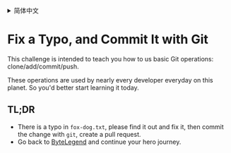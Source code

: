 <details>
  <summary>简体中文</summary>

  # 修复一个错误的文本，然后使用Git提交

  这是一个教学，旨在帮助你学习Git的基本操作：clone/add/commit/push。
  这是世界上几乎每个开发者的日常工作内容，所以最好从现在就开始熟悉它。

  ## 太长不看的描述
  - `fox-dog.txt`中包含了一个<ruby>笔误<rt>typo</rt></ruby>，请找到并修复它，然后使用`git`提交，创建一个Pull Request。
    - 如果你不知道这个英语句子背后的故事，或者找不到其中的错误，请使用你熟悉的搜索引擎搜索这个句子吧！
  - 回到[字节传说](https://bytelegend.com)，然后继续你的英雄旅程。

</details>

# Fix a Typo, and Commit It with Git

This challenge is intended to teach you how to us basic Git operations: clone/add/commit/push.

These operations are used by nearly every developer everyday on this planet. So you'd better start learning it today.

## TL;DR

- There is a typo in `fox-dog.txt`, please find it out and fix it, then commit the change with `git`, create a pull request.
- Go back to [ByteLegend](https://bytelegend.com) and continue your hero journey.

